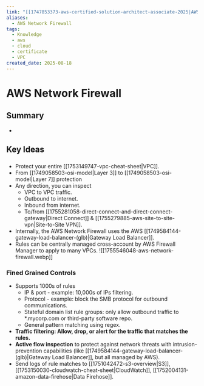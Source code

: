 ```yaml
---
link: "[[1747853373-aws-certified-solution-architect-associate-2025|AWS Certified Solution Architect Associate 2025]]"
aliases:
  - AWS Network Firewall
tags:
  - Knowledge
  - aws
  - cloud
  - certificate
  - VPC
created_date: 2025-08-18
---
```

# AWS Network Firewall
## Summary
- 
## Key Ideas
### 
- Protect your entire [[1753149747-vpc-cheat-sheet|VPC]].
- From [[1749058503-osi-model|Layer 3]] to [[1749058503-osi-model|Layer 7]] protection
- Any direction, you can inspect
	- VPC to VPC traffic.
	- Outbound to internet.
	- Inbound from internet.
	- To/from [[1755281058-direct-connect-and-direct-connect-gateway|Direct Connect]] & [[1755279885-aws-site-to-site-vpn|Site-to-Site VPN]].
- Internally, the AWS Network Firewall uses the AWS [[1749584144-gateway-load-balancer-(glb)|Gateway Load Balancer]].
- Rules can be centrally managed cross-account by AWS Firewall Manager to apply to many VPCs.
![[1755546048-aws-network-firewall.webp]]

### Fined Grained Controls
- Supports 1000s of rules
	- IP & port - example: 10,000s of IPs filtering.
	- Protocol - example: block the SMB protocol for outbound communications.
	- Stateful domain list rule groups: only allow outbound traffic to \*.mycorp.com or third-party software repo.
	- General pattern matching using regex.
- **Traffic filtering: Allow, drop, or alert for the traffic that matches the rules.**
- **Active flow inspection** to protect against network threats with intrusion-prevention capabilities (like [[1749584144-gateway-load-balancer-(glb)|Gateway Load Balancer]], but all managed by AWS).
- Send logs of rule matches to [[1751042472-s3-overview|S3]], [[1753150030-cloudwatch-cheat-sheet|CloudWatch]], [[1752004131-amazon-data-firehose|Data Firehose]].




